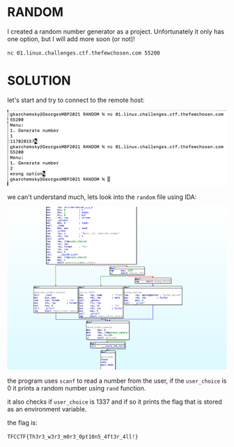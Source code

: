 # RANDOM

I created a random number generator as a project.
Unfortunately it only has one option, but I will add more soon (or not)!

`nc 01.linux.challenges.ctf.thefewchosen.com 55200`

# SOLUTION

let's start and try to connect to the remote host:

![terminal output](terminal_output.png)

we can't understand much, lets look into the `random` file using IDA:

![main disassembly](main_disassembly.png)

the program uses `scanf` to read a number from the user,
if the `user_choice` is 0 it prints a random number using `rand` function.

it also checks if `user_choice` is 1337 and if so
it prints the flag that is stored as an environment variable.

the flag is:

`TFCCTF{Th3r3_w3r3_m0r3_0pt10n5_4ft3r_4ll!}`
